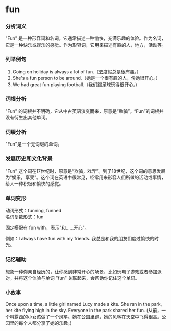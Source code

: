 # fun

### 分析词义

  

"Fun" 是一种形容词和名词。它通常描述一种愉快，充满乐趣的体验。作为名词，它是一种快乐或娱乐的感觉。作为形容词，它用来描述有趣的人，地方，活动等。

  

### 列举例句

  

1.  Going on holiday is always a lot of fun.（去度假总是很有趣。）
2.  She's a fun person to be around.（她是一个很有趣的人，傍她很开心。）
3.  We had great fun playing football.（我们踢足球玩得很开心。）

  

### 词根分析

  

"Fun" 的词根并不明确，它从中古英语演变而来，原意是“欺骗”。“Fun”的词根并没有衍生出其他单词。

  

### 词缀分析

  

"Fun"是一个无词缀的单词。

  

### 发展历史和文化背景

  

"Fun" 这个词在17世纪时，原意是“欺骗，戏弄”。到了18世纪，这个词的意思发展为"娱乐，享受"。这个词在英语中很常见，经常用来形容人们所做的活动或事情，给人一种积极和愉快的感觉。

  

### 单词变形

  

动词形式：funning, funned  
名词复数形式：fun

  

固定搭配有 fun with，表示"和……开心"。

  

例如：I always have fun with my friends. 我总是和我的朋友们度过愉快的时光。

  

### 记忆辅助

  

想象一种你亲自经历的，让你感到非常开心的场景，比如玩电子游戏或者参加派对，并将这个体验与单词 "fun" 关联起来，会帮助你记住这个单词。

  

### 小故事

  

Once upon a time, a little girl named Lucy made a kite. She ran in the park, her kite flying high in the sky. Everyone in the park shared her fun. (从前，一个叫露西的小女孩做了一个风筝。她在公园里跑，她的风筝在天空中飞得很高。公园里的每个人都分享了她的乐趣。)
